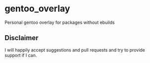 # gentoo_overlay
Personal gentoo overlay for packages without ebuilds

## Disclaimer
I will happily accept suggestions and pull requests and try to provide support if I can.

